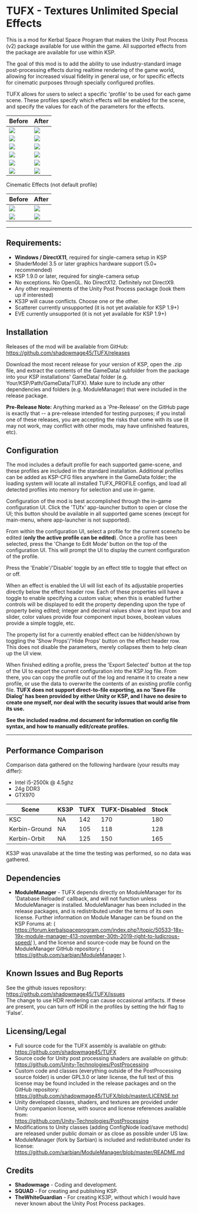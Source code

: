 # TUFX - Textures Unlimited Special Effects

This is a mod for Kerbal Space Program that makes the Unity Post Process (v2) package available for use within the game.
  All supported effects from the package are available for use within KSP.
  
The goal of this mod is to add the ability to use industry-standard image post-processing effects during realtime rendering
of the game world, allowing for increased visual fidelity in general use, or for specific effects for cinematic purposes
through specially configured profiles.

TUFX allows for users to select a specific 'profile' to be used for each game scene.  These profiles specify which effects 
will be enabled for the scene, and specify the values for each of the parameters for the effects.

|Before|After|
|----|----|
| ![](https://i.imgur.com/NbYlicE.png) | ![](https://i.imgur.com/dG4UQdz.png) |
| ![](https://i.imgur.com/gEBsHnU.png) | ![](https://i.imgur.com/cOkNiuI.png) |
| ![](https://i.imgur.com/sxiGJ5X.png) | ![](https://i.imgur.com/d0PrPJY.png) |
| ![](https://i.imgur.com/a9xVi27.png) | ![](https://i.imgur.com/Mm6OmRx.png) |
| ![](https://i.imgur.com/EpStaK5.png) | ![](https://i.imgur.com/PdiBqns.png) |
| ![](https://i.imgur.com/kF9cBvv.png) | ![](https://i.imgur.com/GvakWTa.png) |

Cinematic Effects (not default profile)  

|Before|After|
|----|----|
| ![](https://i.imgur.com/1UPTEym.png) | ![](https://i.imgur.com/4c0y5Y5.png) |
| ![](https://i.imgur.com/y9crGm6.png) | ![](https://i.imgur.com/iMno4eE.png) |

---
## Requirements:
* **Windows / DirectX11**, required for single-camera setup in KSP
* ShaderModel 3.5 or later graphics hardware support (5.0+ recommended)
* KSP 1.9.0 or later, required for single-camera setup
* No exceptions.  No OpenGL.  No DirectX12.  Definitely not DirectX9.
* Any other requirements of the Unity Post Process package (look them up if interested)
* KS3P will cause conflicts.  Choose one or the other.
* Scatterer currently unsupported (it is not yet available for KSP 1.9+)
* EVE currently unsupported (it is not yet available for KSP 1.9+)

## Installation
Releases of the mod will be available from GitHub:  https://github.com/shadowmage45/TUFX/releases  

Download the most recent release for your version of KSP, open the .zip file, and extract the contents of the GameData/ 
subfolder from the package into your KSP installations' GameData/ folder (e.g. Your/KSP/Path/GameData/TUFX).  Make sure to
include any other dependencies and folders (e.g. ModuleManager) that were included in the release package.


**Pre-Release Note:** Anything marked as a 'Pre-Release' on the GitHub page is exactly that -- a pre-release intended for
testing purposes; if you install one of these releases, you are accepting the risks that come with its use (it may not work,
may conflict with other mods, may have unfinished features, etc).

## Configuration
The mod includes a default profile for each supported game-scene, and these profiles are included in the standard 
installation.  Additional profiles can be added as KSP-CFG files anywhere in the GameData folder; the loading system 
will locate all installed TUFX_PROFILE configs, and load all detected profiles into memory for selection and use in-game.

Configuration of the mod is best accomplished through the in-game configuration UI.  Click the 'TUfx' app-launcher button to
open or close the UI; this button should be available in all supported game scenes (except for main-menu, where app-launcher
is not supported).  

From within the configuration UI, select a profile for the current scene/to be edited (**only the active profile can be
 edited**).  Once a profile has been selected, press the 'Change to Edit Mode' button on the top of the configuration UI. 
 This will prompt the UI to display the current configuration of the profile.

Press the 'Enable'/'Disable' toggle by an effect title to toggle that effect on or off.

When an effect is enabled the UI will list each of its adjustable properties directly below the effect header row.  Each
of these properties will have a toggle to enable specifying a custom value; when this is enabled further controls will be
displayed to edit the property depending upon the type of property being edited; integer and decimal values show a text 
input box and slider, color values provide four component input boxes, boolean values provide a simple toggle, etc.

The property list for a currently enabled effect can be hidden/shown by toggling the 'Show Props'/'Hide Props' button on
the effect header row.  This does not disable the parameters, merely collapses them to help clean up the UI view.

When finished editing a profile, press the 'Export Selected' button at the top of the UI to export the current configuration 
into the KSP.log file.  From there, you can copy the profile out of the log and rename it to create a new profile, or use the
data to overwrite the contents of an existing profile config file.  **TUFX does not support direct-to-file exporting, as no
 'Save File Dialog' has been provided by either Unity or KSP, and I have no desire to create one myself, nor deal with the
 security issues that would arise from its use.**
 
**See the included readme.md document for information on config file syntax, and how to manually edit/create profiles.**
 
---
## Performance Comparison
Comparison data gathered on the following hardware (your results may differ):
* Intel i5-2500k @ 4.5ghz
* 24g DDR3
* GTX970

|Scene|KS3P|TUFX|TUFX-Disabled|Stock|
|----|----|----|----|----|
|KSC|NA|142|170|180|
|Kerbin-Ground|NA|105|118|128|
|Kerbin-Orbit|NA|125|150|165|

KS3P was unavailabe at the time the testing was performed, so no data was gathered.

## Dependencies
* **ModuleManager** - TUFX depends directly on ModuleManager for its 'Database Reloaded' callback, and will not function unless ModuleManager is
 installed.  ModuleManager has been included in the release packages, and is redistributed under the terms of its own license.
 Further information on Module Manager can be found on the KSP Forums at: ( https://forum.kerbalspaceprogram.com/index.php?/topic/50533-18x-19x-module-manager-413-november-30th-2019-right-to-ludicrous-speed/ ), and the license and source-code may be found
 on the ModuleManager GitHub repository: ( https://github.com/sarbian/ModuleManager ).

## Known Issues and Bug Reports
See the github issues repository: https://github.com/shadowmage45/TUFX/issues  
The change to use HDR rendering can cause occasional artifacts.  If these are present, you can turn
off HDR in the profiles by setting the hdr flag to 'False'.


## Licensing/Legal
* Full source code for the TUFX assembly is available on github: https://github.com/shadowmage45/TUFX
* Source code for Unity post processing shaders are available on github: https://github.com/Unity-Technologies/PostProcessing
* Custom code and classes (everything outside of the PostProcessing source folder) is under GPL3.0 or later license, the
 full text of this license may be found included in the release packages and on the GitHub repository:  
 https://github.com/shadowmage45/TUFX/blob/master/LICENSE.txt
* Unity developed classes, shaders, and textures are provided under Unity companion license, with source and license references available
  from:  
  https://github.com/Unity-Technologies/PostProcessing
* Modifications to Unity classes (adding ConfigNode load/save methods) are released under public domain or as close as possible under US law.  
* ModuleManager (fork by Sarbian) is included and redistributed under its license:   
  https://github.com/sarbian/ModuleManager/blob/master/README.md

## Credits
* **Shadowmage** - Coding and development.
* **SQUAD** - For creating and publishing KSP.
* **TheWhiteGuardian** - For creating KS3P, without which I would have never known about the Unity Post Process packages.